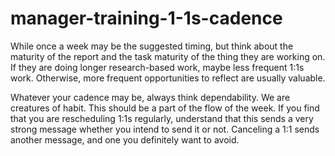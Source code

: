 # manager-training-1-1s-cadence

While once a week may be the suggested timing, but think about the maturity of the report and the task maturity of the thing they are working on. If they are doing longer research-based work, maybe less frequent 1:1s work. Otherwise, more frequent opportunities to reflect are usually valuable. 

Whatever your cadence may be, always think dependability. We are creatures of habit. This should be a part of the flow of the week. If you find that you are rescheduling 1:1s regularly, understand that this sends a very strong message whether you intend to send it or not. Canceling a 1:1 sends another message, and one you definitely want to avoid.

